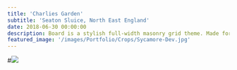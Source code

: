 ```yaml
---
title: 'Charlies Garden'
subtitle: 'Seaton Sluice, North East England'
date: 2018-06-30 00:00:00
description: Board is a stylish full-width masonry grid theme. Made for designers, artists, photographers and developers to show off their best work.
featured_image: '/images/Portfolio/Crops/Sycamore-Dev.jpg'
---
```


#![](/images/Portfolio/4.jpg)
